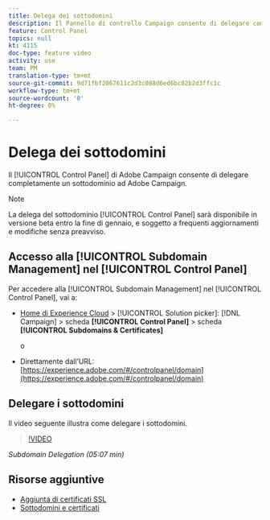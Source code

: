 ```yaml
---
title: Delega dei sottodomini
description: Il Pannello di controllo Campaign consente di delegare completamente un sottodominio ad Adobe Campaign. Per farlo, segui la procedura indicata di seguito.
feature: Control Panel
topics: null
kt: 4115
doc-type: feature video
activity: use
team: PM
translation-type: tm+mt
source-git-commit: 9d71fbf2067611c2d3c088d6ed6bc02b2d3ffc1c
workflow-type: tm+mt
source-wordcount: '0'
ht-degree: 0%

---
```



# Delega dei sottodomini

Il [!UICONTROL Control Panel] di Adobe Campaign consente di delegare completamente un sottodominio ad Adobe Campaign.

>[!NOTE]
>
>La delega del sottodominio [!UICONTROL Control Panel] sarà disponibile in versione beta entro la fine di gennaio, e soggetto a frequenti aggiornamenti e modifiche senza preavviso.

## Accesso alla [!UICONTROL Subdomain Management] nel [!UICONTROL Control Panel]

Per accedere alla [!UICONTROL Subdomain Management] nel [!UICONTROL Control Panel], vai a:

* [Home di Experience Cloud](https://experience.adobe.com/#/home) > [!UICONTROL Solution picker]: [!DNL Campaign] > scheda **[!UICONTROL Control Panel]** > scheda **[!UICONTROL Subdomains & Certificates]**

   o
* Direttamente dall’URL: [https://experience.adobe.com/#/controlpanel/domain](https://experience.adobe.com/#/controlpanel/domain)

## Delegare i sottodomini

Il video seguente illustra come delegare i sottodomini.

>[!VIDEO](https://video.tv.adobe.com/v/31390?quality=12)

*Subdomain Delegation (05:07 min)*

## Risorse aggiuntive

* [Aggiunta di certificati SSL](/help/administrating/control-panel/adding-ssl-certificates.md)
* [Sottodomini e certificati](https://docs.adobe.com/content/help/it-IT/control-panel/using/subdomains-and-certificates/renewing-subdomain-certificate.html)

